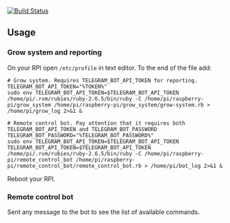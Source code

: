 [![Build Status](https://travis-ci.org/malinovskymax/raspberry-pi.svg?branch=master)](https://travis-ci.org/malinovskymax/raspberry-pi)

## Usage
### Grow system and reporting
On your RPI open `/etc/profile` in text editor. To the end of the file add:
```
# Grow system. Requires TELEGRAM_BOT_API_TOKEN for reporting.
TELEGRAM_BOT_API_TOKEN="%TOKEN%"
sudo env TELEGRAM_BOT_API_TOKEN=$TELEGRAM_BOT_API_TOKEN /home/pi/.rvm/rubies/ruby-2.6.5/bin/ruby -C /home/pi/raspberry-pi/grow_system /home/pi/raspberry-pi/grow_system/grow-system.rb > /home/pi/grow_log 2>&1 &

# Remote control bot. Pay attention that it requires both TELEGRAM_BOT_API_TOKEN and TELEGRAM_BOT_PASSWORD
TELEGRAM_BOT_PASSWORD="%TELEGRAM_BOT_PASSWORD%"
sudo env TELEGRAM_BOT_API_TOKEN=$TELEGRAM_BOT_API_TOKEN TELEGRAM_BOT_API_TOKEN=$TELEGRAM_BOT_API_TOKEN /home/pi/.rvm/rubies/ruby-2.6.5/bin/ruby -C /home/pi/raspberry-pi/remote_control_bot /home/pi/raspberry-pi/remote_control_bot/remote_control_bot.rb > /home/pi/bot_log 2>&1 &
```
Reboot your RPI.

### Remote control bot
Sent any message to the bot to see the list of available commands.
